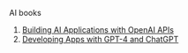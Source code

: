 AI books
1. [Building AI Applications with OpenAI APIs](./Building-AI-Applications-with-OpenAI-APIs.pdf)
2. [Developing Apps with GPT-4 and ChatGPT](./Developing-Apps-with-GPT-4-and-ChatGPT-Build-Intelligent-Chatbots-Content-Generators-and-More.pdf)

